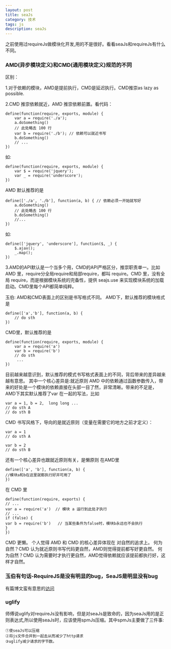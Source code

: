 ```yaml
---
layout: post
title: seaJs
category: 技术
tags: js
description: seaJs
---
```

之前使用过requireJs做模块化开发,用的不是很好。看看seaJs和requireJs有什么不同。

### AMD(异步模块定义)和CMD(通用模块定义)规范的不同

区别：

1.对于依赖的模块，AMD是提前执行，CMD是延迟执行。CMD推崇as lazy as possible.

2.CMD 推崇依赖就近，AMD 推崇依赖前置。看代码：

	define(function(require, exports, module) {
		var a = require('./a');
		a.doSomething()
		// 此处略去 100 行
		var b = require('./b'); // 依赖可以就近书写
		b.doSomething()
		// ... 
	})
如:
		
	define(function(require, exports, module) {
		var $ = require('jquery');
		var _ = require('underscore');
	})
	
AMD 默认推荐的是

	define(['./a', './b'], function(a, b) { // 依赖必须一开始就写好
		a.doSomething()
		// 此处略去 100 行
		b.doSomething()
		//...
	}) 
如:
		
	define(['jquery', 'underscore'], function($, _) {
		$.ajax();
		_.map();
	})

3.AMD的API默认是一个当多个用，CMD的API严格区分，推崇职责单一。比如 AMD 里，require分全局require和局部require，都叫 require。CMD 里，没有全局 require，而是根据模块系统的完备性，提供 seajs.use 来实现模块系统的加载启动。CMD里每个API都简单纯粹。

玉伯:
AMD和CMD表面上的区别是书写格式不同。
AMD下，默认推荐的模块格式是

	define(['a','b'], function(a, b) {
 	 	// do sth
	})
CMD里，默认推荐的是

	define(function(require, exports, module) {
  		var a = require('a')
  		var b = require('b')
  		// do sth
 		 ...
	})
目前越来越意识到，默认推荐的模式书写格式表面上的不同，背后带来的差异越来越有意思。
其中一个核心差异是:就近原则
AMD 中的依赖通过函数参数传入，带来的好处是一个模块的依赖直接在头部一目了然，非常清晰。带来的不足是，AMD下其实默认推荐了var 在一起的写法，比如

	var a = 1, b = 2,  long long ...
	// do sth A
	// do sth B
	
CMD 书写风格下，导向的是就近原则（变量在需要它的地方之前才定义）：

	var a = 1
	// do sth A

	var b = 2
	// do sth B
还有一个核心差异也跟就近原则有关，是懒原则
在AMD里

	define(['a', 'b'], function(a, b) {
   	//模块a和b在这里就都执行好并可用了
	})
在 CMD 里

	define(function(require, exports) {
   	// ...
   	var a = require('a')  // 模块 a 运行到此处才执行
	// ...
    if (false) {
    var b = require('b')   // 当某些条件为false时，模块b永远也不会执行
   	}
	})
CMD 更懒。
个人觉得 AMD 和 CMD 的核心差异体现在 对自然的追求上。
何为自然？CMD 认为就近原则书写代码更自然，AMD则觉得提前都写好更自然。
何为自然？CMD 认为需要时才执行更自然，AMD觉得依赖就应该提前都执行好，这样才自然。

### 玉伯有句话-RequireJS是没有明显的bug，SeaJS是明显没有bug
有篇博文蛮有意思的[访问](http://www.douban.com/note/283566440/)

### uglify

师傅说uglify对requireJs没有影响，但是对seaJs是致命的，因为seaJs用的是正则表达式,所以使用seaJs时，应该使用spmJs压缩。其中spmJs主要做了三件事:
	
	①使seaJs可以压缩
	②将js文件合并到一起去从而减少了http请求
	③uglify减少请求的字节数。


